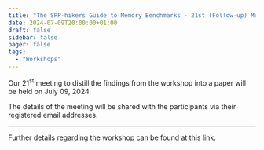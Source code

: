 ```yaml
---
title: "The SPP-hikers Guide to Memory Benchmarks - 21st (Follow-up) Meeting"
date: 2024-07-09T20:00:00+01:00
draft: false
sidebar: false
pager: false
tags:
  - "Workshops"
---
```


Our 21<sup>st</sup> meeting to distill the findings from the workshop into a paper will be held on July 09, 2024.

The details of the meeting will be shared with the participants via their registered email addresses.

---

Further details regarding the workshop can be found at this [link](/posts/mini-workshop_2023).
